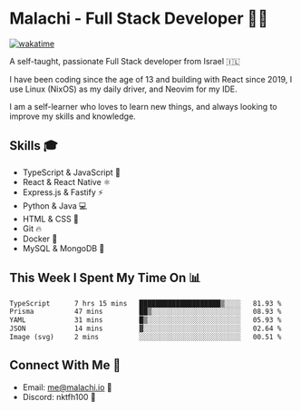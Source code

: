 # Malachi - Full Stack Developer 🚀🔥
[![wakatime](https://wakatime.com/badge/user/112ec769-e669-4b78-a46f-cf4343930741.svg)](https://wakatime.com/@112ec769-e669-4b78-a46f-cf4343930741)

A self-taught, passionate Full Stack developer from Israel 🇮🇱

I have been coding since the age of 13 and building with React since 2019, I use Linux (NixOS) as my daily driver, and Neovim for my IDE.

I am a self-learner who loves to learn new things, and always looking to improve my skills and knowledge.

## Skills 🎓
- TypeScript & JavaScript 💎
- React & React Native ⚛️
- Express.js & Fastify ⚡️
- Python & Java 💻
- HTML & CSS 🎨
- Git 🔥
- Docker 🐳
- MySQL & MongoDB 💾

## This Week I Spent My Time On 📊
<!--START_SECTION:waka-->

```txt
TypeScript      7 hrs 15 mins   ████████████████████▒░░░░   81.93 %
Prisma          47 mins         ██▒░░░░░░░░░░░░░░░░░░░░░░   08.93 %
YAML            31 mins         █▒░░░░░░░░░░░░░░░░░░░░░░░   05.93 %
JSON            14 mins         ▓░░░░░░░░░░░░░░░░░░░░░░░░   02.64 %
Image (svg)     2 mins          ░░░░░░░░░░░░░░░░░░░░░░░░░   00.51 %
```

<!--END_SECTION:waka-->


## Connect With Me 📱
- Email: me@malachi.io 📧
- Discord: nktfh100 👾

